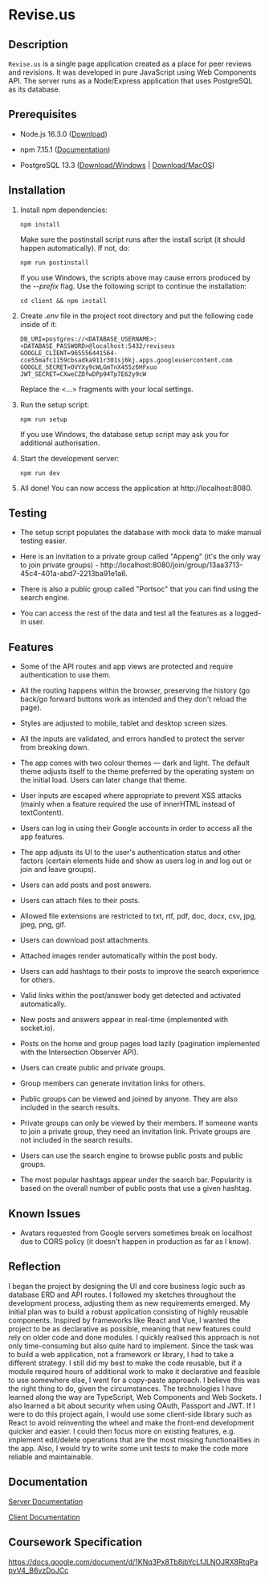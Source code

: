 # Revise.us

## Description

`Revise.us` is a single page application created as a place for peer reviews and revisions. It was developed in pure JavaScript using Web Components API. The server runs as a Node/Express application that uses PostgreSQL as its database.

## Prerequisites

-   Node.js 16.3.0 ([Download](https://nodejs.org/en/))

-   npm 7.15.1 ([Documentation](https://www.npmjs.com/get-npm))

-   PostgreSQL 13.3 ([Download/Windows](https://www.postgresql.org/download/) | [Download/MacOS](https://postgresapp.com/))

## Installation

1. Install npm dependencies:

    `npm install`

    Make sure the postinstall script runs after the install script (it should
    happen automatically). If not, do:

    `npm run postinstall`

    If you use Windows, the scripts above may cause errors produced by the
    _--prefix_ flag. Use the following script to continue the installation:

    `cd client && npm install`

2. Create _.env_ file in the project root directory and put the following code
   inside of it:

    ```
    DB_URI=postgres://<DATABASE_USERNAME>:<DATABASE_PASSWORD>@localhost:5432/reviseus
    GOOGLE_CLIENT=965556441564-cce55mafc1159cbsadka911r301sj6kj.apps.googleusercontent.com
    GOOGLE_SECRET=OVYXy9cWLGmTnX455z6HFxuo
    JWT_SECRET=CXweCZDfwDPp94Tp7E62y9cW
    ```

    Replace the <...> fragments with your local settings.

3. Run the setup script:

    `npm run setup`

    If you use Windows, the database setup script may ask you for additional
    authorisation.

4. Start the development server:

    `npm run dev`

5. All done! You can now access the application at http://localhost:8080.

## Testing

-   The setup script populates the database with mock data to make manual
    testing easier.

-   Here is an invitation to a private group called "Appeng" (it's the only way
    to join private groups) -
    http://localhost:8080/join/group/13aa3713-45c4-401a-abd7-2213ba91e1a6.

-   There is also a public group called "Portsoc" that you can find using the
    search engine.

-   You can access the rest of the data and test all the features as a logged-in
    user.

## Features

-   Some of the API routes and app views are protected and require
    authentication to use them.

-   All the routing happens within the browser, preserving the history (go
    back/go forward buttons work as intended and they don't reload the page).

-   Styles are adjusted to mobile, tablet and desktop screen sizes.

-   All the inputs are validated, and errors handled to protect the server from
    breaking down.

-   The app comes with two colour themes — dark and light. The default theme
    adjusts itself to the theme preferred by the operating system on the initial
    load. Users can later change that theme.

-   User inputs are escaped where appropriate to prevent XSS attacks (mainly
    when a feature required the use of innerHTML instead of textContent).

-   Users can log in using their Google accounts in order to access all the app
    features.

-   The app adjusts its UI to the user's authentication status and other factors
    (certain elements hide and show as users log in and log out or join and
    leave groups).

-   Users can add posts and post answers.

-   Users can attach files to their posts.

-   Allowed file extensions are restricted to txt, rtf, pdf, doc, docx, csv,
    jpg, jpeg, png, gif.

-   Users can download post attachments.

-   Attached images render automatically within the post body.

-   Users can add hashtags to their posts to improve the search experience for
    others.

-   Valid links within the post/answer body get detected and activated
    automatically.

-   New posts and answers appear in real-time (implemented with socket.io).

-   Posts on the home and group pages load lazily (pagination implemented with
    the Intersection Observer API).

-   Users can create public and private groups.

-   Group members can generate invitation links for others.

-   Public groups can be viewed and joined by anyone. They are also included in
    the search results.

-   Private groups can only be viewed by their members. If someone wants to join
    a private group, they need an invitation link. Private groups are not
    included in the search results.

-   Users can use the search engine to browse public posts and public groups.

-   The most popular hashtags appear under the search bar. Popularity is based
    on the overall number of public posts that use a given hashtag.

## Known Issues

-   Avatars requested from Google servers sometimes break on localhost due to
    CORS policy (it doesn't happen in production as far as I know).

## Reflection

I began the project by designing the UI and core business logic such as database
ERD and API routes. I followed my sketches throughout the development process,
adjusting them as new requirements emerged. My initial plan was to build a
robust application consisting of highly reusable components. Inspired by
frameworks like React and Vue, I wanted the project to be as declarative as
possible, meaning that new features could rely on older code and done modules. I
quickly realised this approach is not only time-consuming but also quite hard to
implement. Since the task was to build a web application, not a framework or
library, I had to take a different strategy. I still did my best to make the
code reusable, but if a module required hours of additional work to make it
declarative and feasible to use somewhere else, I went for a copy-paste
approach. I believe this was the right thing to do, given the circumstances. The
technologies I have learned along the way are TypeScript, Web Components and Web
Sockets. I also learned a bit about security when using OAuth, Passport and JWT.
If I were to do this project again, I would use some client-side library such as
React to avoid reinventing the wheel and make the front-end development quicker
and easier. I could then focus more on existing features, e.g. implement
edit/delete operations that are the most missing functionalities in the app.
Also, I would try to write some unit tests to make the code more reliable and
maintainable.

## Documentation

[Server Documentation](https://fictional-chainsaw-8092472b.pages.github.io/docs/TypeDoc/)

[Client Documentation](https://fictional-chainsaw-8092472b.pages.github.io/client/docs/TypeDoc/)

## Coursework Specification

https://docs.google.com/document/d/1KNq3Px8Tb8jbYcLfJLNOJRX8RtqPapvV4_B6vzDoJCc
